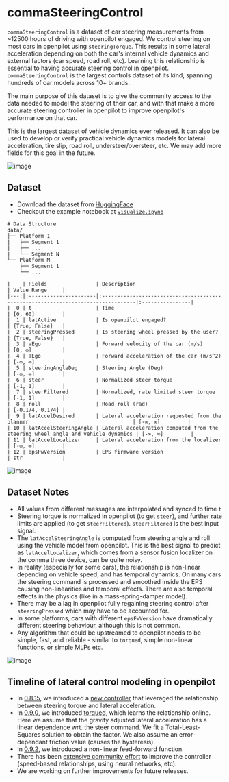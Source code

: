 # commaSteeringControl

`commaSteeringControl` is a dataset of car steering measurements from ~12500 hours of driving with openpilot engaged. We control steering on most  cars in openpilot using `steeringTorque`. This results in some lateral acceleration depending on both the car's internal vehicle dynamics and external factors (car speed, road roll, etc). Learning this relationship is essential to having accurate steering control in openpilot. `commaSteeringControl` is the largest controls dataset of its kind, spanning 
hundreds of car models across 10+ brands.

The main purpose of this dataset is to give the community access to the data needed to model the steering of their car, and with that make a more accurate steering controller in openpilot to improve openpilot's performance on that car.

This is the largest dataset of vehicle dynamics ever released. It can also be used to develop or verify practical vehicle dynamics models for lateral acceleration, tire slip, road roll, understeer/oversteer, etc. We may add more fields for this goal in the future.

![image](https://github.com/commaai/comma-steering-control/assets/1649262/c6f18767-26ac-4bc8-ab60-afdae197a300)

## Dataset
- Download the dataset from [HuggingFace](https://huggingface.co/datasets/commaai/commaSteeringControl/tree/main/data)
- Checkout the example notebook at [`visualize.ipynb`](https://github.com/commaai/comma-steering-control/blob/master/visualize.ipynb)
```
# Data Structure
data/
├── Platform 1
|   ├── Segment 1
|   ├── ...
|   └── Segment N
└── Platform M
    ├── Segment 1
    └── ...

|    | Fields                | Description                                                                      | Value Range     |
|---:|:----------------------|:---------------------------------------------------------------------------------|:----------------|
|  0 | t                     | Time                                                                             | [0, 60]         |
|  1 | latActive             | Is openpilot engaged?                                                            | {True, False}   |
|  2 | steeringPressed       | Is steering wheel pressed by the user?                                           | {True, False}   |
|  3 | vEgo                  | Forward velocity of the car (m/s)                                                | [0, ∞]          |
|  4 | aEgo                  | Forward acceleration of the car (m/s^2)                                          | [-∞, ∞]         |
|  5 | steeringAngleDeg      | Steering Angle (Deg)                                                             | [-∞, ∞]         |
|  6 | steer                 | Normalized steer torque                                                          | [-1, 1]         |
|  7 | steerFiltered         | Normalized, rate limited steer torque                                            | [-1, 1]         |
|  8 | roll                  | Road roll (rad)                                                                  | [-0.174, 0.174] |
|  9 | latAccelDesired       | Lateral acceleration requested from the planner                                  | [-∞, ∞]         |
| 10 | latAccelSteeringAngle | Lateral acceleration computed from the steering wheel angle and vehicle dynamics | [-∞, ∞]         |
| 11 | latAccelLocalizer     | Lateral acceleration from the localizer                                          | [-∞, ∞]         |
| 12 | epsFwVersion          | EPS firmware version                                                             | str             |

```

![image](https://github.com/commaai/comma-steering-control/assets/1649262/f0195877-48ad-4664-85d6-7b2df12eb3d0)

## Dataset Notes
- All values from different messages are interpolated and synced to time `t`
- Steering torque is normalized in openpilot (to get `steer`), and further rate limits are applied (to get `steerFiltered`). `steerFiltered` is the best input signal.
- The `latAccelSteeringAngle` is computed from steering angle and roll using the vehicle model from openpilot. This is the best signal to predict as `latAccelLocalizer`, which comes from a sensor fusion localizer on the comma three device, can be quite noisy.
- In reality (especially for some cars), the relationship is non-linear depending on vehicle speed, and has temporal dynamics. On many cars the steering command is processed and smoothed inside the EPS causing non-linearities and temporal effects. There are also temporal effects in the physics (like in a mass-spring-damper model).
- There may be a lag in openpilot fully regaining steering control after `steeringPressed` which may have to be accounted for.
- In some platforms, cars with different `epsFwVersion` have dramatically different steering behaviour, although this is not common.
- Any algorithm that could be upstreamed to openpilot needs to be simple, fast, and reliable - similar to `torqued`, simple non-linear functions, or simple MLPs etc.

![image](https://github.com/commaai/comma-steering-control/assets/1649262/03905b06-6894-4b67-bd5b-77b1de552e62)

## Timeline of lateral control modeling in openpilot
- In [0.8.15](https://blog.comma.ai/0815release/#torque-controller),
we introduced a [new controller](https://github.com/commaai/openpilot/blob/master/selfdrive/controls/lib/latcontrol_torque.py) that leveraged the relationship between steering torque and lateral acceleration.
- In [0.9.0](https://blog.comma.ai/090release/#torqued-an-auto-tuner-for-lateral-control), we introduced 
[torqued](https://github.com/commaai/openpilot/blob/master/selfdrive/locationd/torqued.py), which learns the relationship online. Here we assume that the gravity adjusted lateral acceleration has a linear dependence wrt. the steer command. We fit a Total-Least-Squares solution to obtain the factor. We also assume an error-dependant friction value (causes the hysteresis).
- In [0.9.2](https://blog.comma.ai/092release/#chevrolet-bolt-euv), we introduced a non-linear feed-forward function.
- There has been [extensive community effort](https://github.com/twilsonco/openpilot/tree/log-info) to improve the controller (speed-based relationships, using neural networks, etc).
- We are working on further improvements for future releases. 
